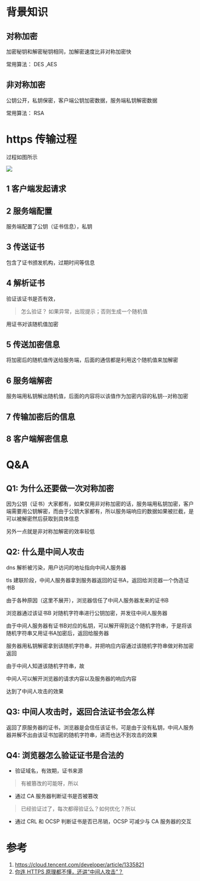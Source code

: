 # 背景知识

## 对称加密

加密秘钥和解密秘钥相同，加解密速度比非对称加密快

常用算法： DES ,AES

## 非对称加密

公钥公开，私钥保密，客户端公钥加密数据，服务端私钥解密数据



常用算法： RSA

# https 传输过程

过程如图所示

![](https://ask.qcloudimg.com/http-save/yehe-2797993/gc5fr601ul.png?imageView2/2/w/1620)

## 1 客户端发起请求

## 2 服务端配置

服务端配置了公钥（证书信息），私钥

## 3 传送证书

包含了证书颁发机构，过期时间等信息

## 4 解析证书

验证该证书是否有效，
> 怎么验证？
如果异常，出现提示；否则生成一个随机值

用证书对该随机值加密

## 5 传送加密信息

将加密后的随机值传送给服务端，后面的通信都是利用这个随机值来加解密

## 6 服务端解密

服务端用私钥解出随机值，后面的内容将以该值作为加密内容的私钥--对称加密

## 7 传输加密后的信息

## 8 客户端解密信息

# Q&A

## Q1: 为什么还要做一次对称加密

因为公钥（证书）大家都有，如果仅用非对称加密的话，服务端用私钥加密，客户端需要用公钥解密，而由于公钥大家都有，所以服务端响应的数据如果被拦截，是可以被解密然后获取到具体信息

另外一点就是非对称加解密的效率较低

## Q2: 什么是中间人攻击

dns 解析被污染，用户访问的地址指向中间人服务器

tls 建联阶段，中间人服务器拿到服务器返回的证书A，返回给浏览器一个伪造证书B

由于各种原因（这里不展开），浏览器信任了中间人服务器发来的证书B

浏览器通过该证书B 对随机字符串进行公钥加密，并发往中间人服务器

由于中间人服务器有证书B对应的私钥，可以解开得到这个随机字符串，于是将该随机字符串又用证书A加密后，返回给服务器

服务器用私钥解密拿到该随机字符串，并把响应内容通过该随机字符串做对称加密返回

由于中间人知道该随机字符串，故

中间人可以解开浏览器的请求内容以及服务器的响应内容

达到了中间人攻击的效果

## Q3: 中间人攻击时，返回合法证书会怎么样

返回了原服务器的证书，浏览器是会信任该证书，可是由于没有私钥，中间人服务器并解不出由该证书加密的随机字符串，进而也达不到攻击的效果

## Q4: 浏览器怎么验证证书是合法的


- 验证域名，有效期，证书来源
> 有被篡改的可能呀，所以
- 通过 CA 服务器判断证书是否被篡改
> 已经验证过了，每次都得验证么？如何优化？所以
- 通过 CRL 和 OCSP 判断证书是否已吊销，OCSP 可减少与 CA 服务器的交互



# 参考

1. https://cloud.tencent.com/developer/article/1335821
2. [你连 HTTPS 原理都不懂，还讲“中间人攻击”？](https://mp.weixin.qq.com/s/PzgkDyKZPB0rFK90ebT5ow)
